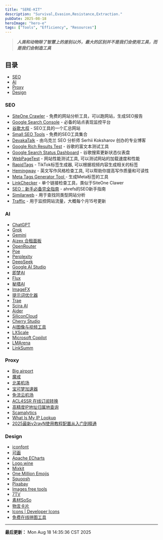 ```yaml
---
title: "SERE-KIT"
description: "Survival,Evasion,Resistance,Extraction."
pubDate: 2025-08-18
heroImage: "hero-e"
tags: ["Tools", "Efficiency", "Resources"]
---
```

> ***人类和动物除了智慧上的差别以外，最大的区别并不是我们会使用工具，而是我们会制造工具***

## 目录

- [SEO](#seo)
- [AI](#ai)
- [Proxy](#proxy)
- [Design](#design)

### SEO

- [SiteOne Crawler](https://crawler.siteone.io/?utm_source=app&utm_medium=win32&utm_campaign=x64&utm_content=1.0.8) - 免费的网站分析工具，可以跑网站，生成SEO报告
- [Google Search Console](https://search.google.com/search-console) - 必备的站点表现监控平台
- [谷歌大叔](https://seowaimao.com/) - SEO工具的一个汇总网站
- [Small SEO Tools](https://smallseotools.com/) - 免费的SEO工具集合
- [DevakaTalk](https://devakatalk.com/) - 由乌克兰 SEO 分析师 Serhii Koksharov 创办的专业博客
- [Google Rich Results Test](https://search.google.com/test/rich-results) - 谷歌的富文本测试工具
- [Google Search Status Dashboard](https://status.search.google.com/products/rGHU1u87FJnkP6W2GwMi/history) - 谷歌搜索更新状态仪表盘
- [WebPageTest](https://www.webpagetest.org/) - 网站性能测试工具, 可以测试网站的加载速度和性能
- [RapidTags](https://rapidtags.io/tiktok) - TikTok标签生成器, 可以根据视频内容生成相关的标签
- [Hemingway](https://hemingwayapp.com/) - 英文写作风格检查工具, 可以帮助你提高写作质量和可读性
- [Meta Tags Generator Tool ](https://websitemetadata.com/meta-tags-generator) - 生成Meta标签的工具
- [LinkChecker](https://link-checker.itea.dev/) - 单个链接检查工具，类似于SiteOne Clawer
- [SEO：新手必备完全指南](https://ahrefs.com/zh/seo) - ahrefs的SEO新手指南
- [Similarweb](https://similarwebcn.com/) - 用于查找同类型网站分析
- [Traffic](https://traffic.cv/) - 用于监控网站流量，大概每个月15号更新

### AI

- [ChatGPT](https://openai.com/chatgpt/)
- [Grok](https://grok.com/)
- [Gemini](https://gemini.google.com/app)
- [Aizex 合租面板](https://aizex.net/plusPool)
- [OpenRouter](https://openrouter.ai/)
- [Poe](https://poe.com/login)
- [Perplexity](https://www.perplexity.ai/)
- [DeepSeek](https://chat.deepseek.com/)
- [Google AI Studio](https://aistudio.google.com/app/)
- [即梦AI](https://jimeng.jianying.com/)
- [Flux](https://www.flux.ai/)
- [秘塔AI](https://metaso.cn/)
- [ImageFX](https://labs.google/fx/tools/image-fx)
- [提示词优化器](https://prompt.always200.com/)
- [Trae](https://www.trae.com.cn/)
- [Scira AI](https://scira.ai/)
- [Aider](https://aider.chat/)
- [SiliconCloud](https://cloud.siliconflow.cn/)
- [Cherry Studio](https://www.cherry-ai.com/)
- [AI图像与视频工具](https://pixwith.ai/zh)
- [LXScale](https://www.lxscale.xyz/)
- [Microsoft Copilot](https://copilot.microsoft.com/)
- [LMArena](https://lmarena.ai/)
- [LinkSumm](https://linksumm.aimerge.cc/)

### Proxy

- [Big airport](https://bigairport-mirror.com/)
- [魔戒](https://mojie.me/#/dashboard)
- [北美机场](https://xn--djr29gc2r0vx.com/#/dashboard)
- [宝可梦加速器](https://web4.52pokemon.cc/dashboard)
- [免流云机场](https://ml4.hfhfb.homes/#/dashboard)
- [ACL4SSR 在线订阅转换](https://acl4ssr-sub.github.io/)
- [高精度IP地址归属地查询](https://ping0.cc/)
- [Scamalytics](https://scamalytics.com/)
- [What Is My IP Lookup](https://whatismyiplookup.com/index.php)
- [2025最新v2rayN使用教程配置从入门到精通](https://v2rayn.org/)

### Design

- [iconfont](https://www.iconfont.cn/)
- [可画](https://www.canva.com/)
- [Apache ECharts](https://echarts.apache.org/zh/index.html)
- [Logo.wine](https://www.logo.wine/)
- [Mixkit](https://mixkit.co/)
- [One Million Emojis](https://onemillionemojis.com/)
- [Squoosh](https://squoosh.app/)
- [Pixabay](https://pixabay.com/zh/)
- [Images free tools](https://pinetools.com/c-images/)
- [7TV](https://7tv.app/)
- [素材SoSo](https://clipso.agilestudio.cn/)
- [物言卡片](https://mono.cards/zh)
- [Icons | Developer Icons](https://xandemon.github.io/developer-icons/icons/All/)
- [免费在线拼图工具](https://img.ops-coffee.cn/)

---

**最后更新：** Mon Aug 18 14:35:36 CST 2025
